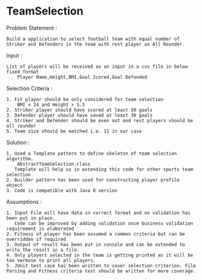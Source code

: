 # TeamSelection

Problem Statement :

	Build a application to select football team with equal number of Striker and Defenders in the team with rest player as All Rounder.
	
Input :

	List of players will be received as an input in a csv file in below fixed format
		Player Name,Height,BMI,Goal Scored,Goal Defended
	
Selection Criteria :

	1. Fit player should be only considered for team selection
		BMI < 24 and Height > 5.5
	2. Striker player should have scored at least 50 goals
	3. Defender player should have saved at least 30 goals
	4. Striker and Defender should be even out and rest players should be all rounder
	5. Team size should be matched i.e. 11 in our case
	
Solution :

	1. Used a Template pattern to define skeleton of team selection algorithm.
		AbstractTeamSelection.class
	   Template will help us in extending this code for other sports team selection
	2. Builder pattern has been used for constructing player profile object
	3. Code is compatible with Java 8 version
	
Assumptions :

	1. Input File will have data in correct format and no validation has been put in place.
	   Code can be improved by adding validation once business validation requirement is elaborated
	2. Fitness of player has been assumed a common criteria but can be overridden if required
	3. Output of result has been put in console and can be extended to write the result in a file.
	4. Only players selected in the team is getting printed as it will be too verbose to print all players.
	5. JUnit test case has been written to cover selection criterion. File Parsing and Fitness criteria test should be written for more coverage.
	